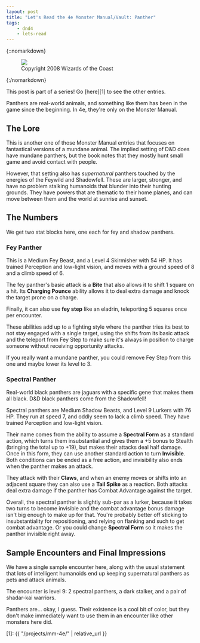```yaml
---
layout: post
title: "Let's Read the 4e Monster Manual/Vault: Panther"
tags:
    - dnd4
    - lets-read
---
```


{::nomarkdown}
<figure>
  <img src="{{ "/assets/wir-mm-4e-panther.png" | absolute_url }}"/>
  <figcaption>
    Copyright 2008 Wizards of the Coast
  </figcaption>
</figure>
{:/nomarkdown}

This post is part of a series! Go [here][1] to see the other entries.

Panthers are real-world animals, and something like them has been in the game
since the beginning. In 4e, they're only on the Monster Manual.

## The Lore

This is another one of those Monster Manual entries that focuses on fantastical
versions of a mundane animal. The implied setting of D&D does have mundane
panthers, but the book notes that they mostly hunt small game and avoid contact
with people.

However, that setting also has _supernatural_ panthers touched by the energies
of the Feywild and Shadowfell. These are larger, stronger, and have no problem
stalking humanoids that blunder into their hunting grounds. They have powers
that are thematic to their home planes, and can move between them and the world
at sunrise and sunset.

## The Numbers

We get two stat blocks here, one each for fey and shadow panthers.

### Fey Panther

This is a Medium Fey Beast, and a Level 4 Skirmisher with 54 HP. It has trained
Perception and low-light vision, and moves with a ground speed of 8 and a climb
speed of 6.

The fey panther's basic attack is a **Bite** that also allows it to shift 1
square on a hit. Its **Charging Pounce** ability allows it to deal extra damage
and knock the target prone on a charge.

Finally, it can also use **fey step** like an eladrin, teleporting 5 squares
once per encounter.

These abilities add up to a fighting style where the panther tries its best to
not stay engaged with a single target, using the shifts from its basic attack
and the teleport from Fey Step to make sure it's always in position to charge
someone without receiving opportunity attacks.

If you really want a mundane panther, you could remove Fey Step from this one
and maybe lower its level to 3.

### Spectral Panther

Real-world black panthers are jaguars with a specific gene that makes them all
black. D&D black panthers come from the Shadowfell!

Spectral panthers are Medium Shadow Beasts, and Level 9 Lurkers with 76 HP. They
run at speed 7, and oddly seem to lack a climb speed. They have trained
Perception and low-light vision.

Their name comes from the ability to assume a **Spectral Form** as a standard
action, which turns them insubstantial and gives them a +5 bonus to Stealth
(bringing the total up to +19), but makes their attacks deal half damage. Once
in this form, they can use another standard action to turn **Invisible**. Both
conditions can be ended as a free action, and invisibility also ends when the
panther makes an attack.

They attack with their **Claws**, and when an enemy moves or shifts into an
adjacent square they can also use a **Tail Spike** as a reaction. Both attacks
deal extra damage if the panther has Combat Advantage against the target.

Overall, the spectral panther is slightly sub-par as a lurker, because it takes
two turns to become invisible and the combat advantage bonus damage isn't big
enough to make up for that. You're probably better off sticking to
insubstantiality for repositioning, and relying on flanking and such to get
combat advantage. Or you could change **Spectral Form** so it makes the panther
invisible right away.

## Sample Encounters and Final Impressions

We have a single sample encounter here, along with the usual statement that lots
of intelligent humanoids end up keeping supernatural panthers as pets and attack
animals.

The encounter is level 9: 2 spectral panthers, a dark stalker, and a pair of
shadar-kai warriors.

Panthers are... okay, I guess. Their existence is a cool bit of color, but they
don't make immediately want to use them in an encounter like other monsters here
did.

[1]: {{ "/projects/mm-4e/" | relative_url }}
